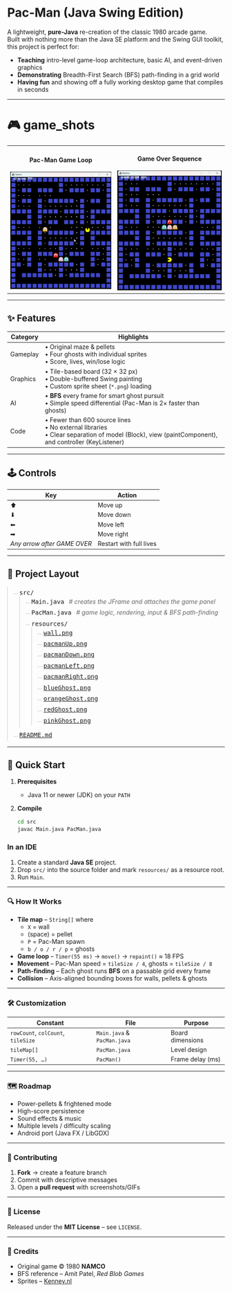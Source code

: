 # Pac-Man (Java Swing Edition)

A lightweight, **pure-Java** re-creation of the classic 1980 arcade game.  
Built with nothing more than the Java SE platform and the Swing GUI toolkit, this project is perfect for:

* **Teaching** intro-level game-loop architecture, basic AI, and event-driven graphics
* **Demonstrating** Breadth-First Search (BFS) path-finding in a grid world
* **Having fun** and showing off a fully working desktop game that compiles in seconds

---
# 🎮 game_shots

<table>
  <tr>
    <td align="center">
      <h4>Pac-Man Game Loop</h4>
      <img src="GAMELOOP.png" width="300" alt="Pac-Man Game Loop">
    </td>
    <td align="center">
      <h4>Game Over Sequence</h4>
      <img src="GAMEOVER.png" width="300" alt="Game Over Sequence">
    </td>
  </tr>
</table>

---

## ✨ Features

| Category | Highlights |
|----------|------------|
| Gameplay | • Original maze & pellets<br/>• Four ghosts with individual sprites<br/>• Score, lives, win/lose logic |
| Graphics | • Tile-based board (32 × 32 px)<br/>• Double-buffered Swing painting<br/>• Custom sprite sheet (`*.png`) loading |
| AI       | • **BFS** every frame for smart ghost pursuit<br/>• Simple speed differential (Pac-Man is 2× faster than ghosts) |
| Code     | • Fewer than 600 source lines<br/>• No external libraries<br/>• Clear separation of model (Block), view (paintComponent), and controller (KeyListener) |

---

## 🕹️ Controls

| Key | Action |
|-----|--------|
| ⬆  | Move up |
| ⬇  | Move down |
| ⬅  | Move left |
| ➡  | Move right |
| *Any arrow after GAME OVER* | Restart with full lives |

---



<!DOCTYPE html>
<html lang="en">
<head>
  <meta charset="UTF-8">
  <title>📂 Project Layout</title>
  <style>
    /* Basic “folder‐tree” styling */
    .tree ul {
      list-style: none;
      margin: 0;
      padding-left: 1em;
      position: relative;
    }
    .tree ul::before {
      content: "";
      border-left: 1px solid #ccc;
      position: absolute;
      top: 0;
      bottom: 0;
      left: 0;
    }
    .tree li {
      margin: 0;
      padding: 0.3em 0 0.3em 1em;
      position: relative;
    }
    .tree li::before {
      content: "";
      border-top: 1px solid #ccc;
      position: absolute;
      top: 1.1em;
      left: 0;
      width: 0.8em;
      height: 0;
    }
    .tree li:last-child::before {
      background: white;
      height: auto;
      top: 1.1em;
      bottom: 0;
    }
    .tree li > label {
      cursor: pointer;
    }
    .tree input[type=checkbox] {
      position: absolute;
      opacity: 0;
      left: -1em;
    }
    .tree input[type=checkbox] ~ ul {
      display: none;
    }
    .tree input[type=checkbox]:checked ~ ul {
      display: block;
    }
    .filename {
      font-family: monospace;
    }
    .comment {
      color: #666;
      font-style: italic;
      margin-left: 0.5em;
    }
  </style>
</head>
<body>
  <h2>📂 Project Layout</h2>
  <div class="tree">
    <ul>
      <li>
        <input type="checkbox" id="src" checked>
        <label for="src" class="filename">src/</label>
        <ul>
          <li>
            <span class="filename">Main.java</span>
            <span class="comment"># creates the JFrame and attaches the game panel</span>
          </li>
          <li>
            <span class="filename">PacMan.java</span>
            <span class="comment"># game logic, rendering, input &amp; BFS path-finding</span>
          </li>
          <li>
            <input type="checkbox" id="res" checked>
            <label for="res" class="filename">resources/</label>
            <ul>
              <li><a href="src/resources/wall.png" class="filename">wall.png</a></li> 
              <li><a href="src/resources/pacmanUp.png" class="filename">pacmanUp.png</a></li>
              <li><a href="src/resources/pacmanDown.png" class="filename">pacmanDown.png</a></li>
              <li><a href="src/resources/pacmanLeft.png" class="filename">pacmanLeft.png</a></li>
              <li><a href="src/resources/pacmanRight.png" class="filename">pacmanRight.png</a></li>
              <li><a href="src/resources/blueGhost.png" class="filename">blueGhost.png</a></li>
              <li><a href="src/resources/orangeGhost.png" class="filename">orangeGhost.png</a></li>
              <li><a href="src/resources/redGhost.png" class="filename">redGhost.png</a></li>
              <li><a href="src/resources/pinkGhost.png" class="filename">pinkGhost.png</a></li>
            </ul>
          </li>
        </ul>
      </li>
      <li><a href="README.md" class="filename">README.md</a></li>
    </ul>
  </div>
</body>
</html>


---

## 🚀 Quick Start

1. **Prerequisites**

    * Java 11 or newer (JDK) on your `PATH`

2. **Compile**

   ```bash
   cd src
   javac Main.java PacMan.java

### In an IDE

1. Create a standard **Java SE** project.
2. Drop `src/` into the source folder and mark `resources/` as a resource root.
3. Run `Main`.

---

### 🔍 How It Works

- **Tile map** – `String[]` where
    - `X` = wall
    - (space) = pellet
    - `P` = Pac-Man spawn
    - `b / o / r / p` = ghosts
- **Game loop** – `Timer(55 ms)` → `move()` → `repaint()` ≈ 18 FPS
- **Movement** – Pac-Man speed = `tileSize / 4`, ghosts = `tileSize / 8`
- **Path-finding** – Each ghost runs **BFS** on a passable grid every frame
- **Collision** – Axis-aligned bounding boxes for walls, pellets & ghosts

---

### 🛠️ Customization

| Constant                   | File                         | Purpose            |
|----------------------------|------------------------------|--------------------|
| `rowCount`, `colCount`, `tileSize` | `Main.java` & `PacMan.java` | Board dimensions   |
| `tileMap[]`                | `PacMan.java`                | Level design       |
| `Timer(55, …)`             | `PacMan()`                   | Frame delay (ms)   |

---

### 🗺️ Roadmap

- Power-pellets & frightened mode
- High-score persistence
- Sound effects & music
- Multiple levels / difficulty scaling
- Android port (Java FX / LibGDX)

---

### 🤝 Contributing

1. **Fork** → create a feature branch
2. Commit with descriptive messages
3. Open a **pull request** with screenshots/GIFs

---

### 📜 License

Released under the **MIT License** – see `LICENSE`.

---

### 🙏 Credits

- Original game © 1980 **NAMCO**
- BFS reference – Amit Patel, *Red Blob Games*
- Sprites – [Kenney.nl](https://kenney.nl)
